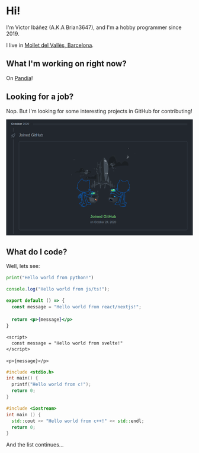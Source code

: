 # Hi!
I'm Víctor Ibáñez (A.K.A Brian3647), and I'm a hobby programmer since 2019.

I live in [Mollet del Vallès, Barcelona](https://goo.gl/maps/4oUmj22o6R3aPh3Q7).

## What I'm working on right now?

On [Pandia](https://github.com/Brian3647/Pandia)!

## Looking for a job?

Nop. But I'm looking for some interesting projects in GitHub for contributing!

![img](/img1.png)

## What do I code?

Well, lets see:

```python
print("Hello world from python!")
```

```js
console.log("Hello world from js/ts!");
```

```jsx
export default () => {
  const message = "Hello world from react/nextjs!";
  
  return <p>{message}</p>
}
```

```svelte
<script>
  const message = "Hello world from svelte!"
</script>

<p>{message}</p>
```

```c
#include <stdio.h>
int main() {
  printf("Hello world from c!");
  return 0;
}
```

```cpp
#include <iostream>
int main () {
  std::cout << "Hello world from c++!" << std::endl;
  return 0;
}
```

And the list continues...
